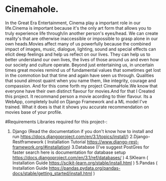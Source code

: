# Cinemahole.
In the Great Era Entertainment, Cinema play a important role in our life.Cinema is important because it's the only art form that allows you to truly experience life through/in another person's eyes/head. We can create reality's that are otherwise inaccessible or impossible to grasp alone in our own heads.Movies affect many of us powerfully because the combined impact of images, music, dialogue, lighting, sound and special effects can elicit deep feelings and help us reflect on our lives. They can help us to better understand our own lives, the lives of those around us and even how our society and culture operate.
Beyond just entertaining us, in uncertain times great movies remind us of fundamental values that sometimes get lost in the commotion but that time and again have seen us through. Qualities that sound almost quaint when you name them, like integrity, courage and compassion.
And for this come forth my project CinemaHole.We know that everyone have their own  distinct flavour for movies.And for that I Created this project. It recommand person a movie acording to thier flavour. 
Its a WebApp, completely build on Django Framework and a ML model I've trained. What it does is that it shows you accurate recommendation on movies base of your profile.

#Requirements
Libraries required for this project-:
1. Django (Read the documentation if you don't know how to install and run https://docs.djangoproject.com/en/3.1/topics/install/)
2.Django-Restframework ( Installation Tutorial https://www.django-rest-framework.org/#installation)
3.Database (I've suggest PostGres for faster search here is documentation for database setup https://docs.djangoproject.com/en/3.1/ref/databases/ )
4.SKlearn ( Installation Guide https://scikit-learn.org/stable/install.html )
5.Pandas ( Installation Guide https://pandas.pydata.org/pandas-docs/stable/getting_started/install.html )
